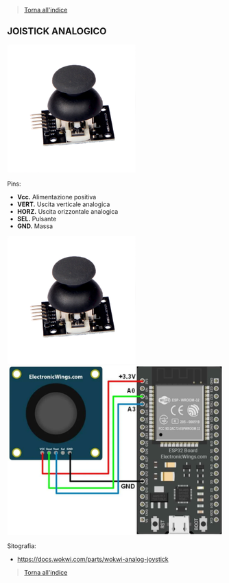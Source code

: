 >[Torna all'indice](indexpulsanti.md)

## **JOISTICK ANALOGICO**

<img src="img\A85262_Joystick-Module_3.webp" alt="alt text" width="300">

Pins:
- **Vcc.** Alimentazione positiva
- **VERT.**  Uscita verticale analogica
- **HORZ.**  Uscita orizzontale analogica
- **SEL.** 	Pulsante
- **GND.**	Massa

<img src="img\A85262_Joystick-Module_3.webp" alt="alt text" width="300">

<img src="img\ESP32 Joystick Interfacing.webp" alt="alt text" width="600">

























Sitografia:
- https://docs.wokwi.com/parts/wokwi-analog-joystick


>[Torna all'indice](indexpulsanti.md)
